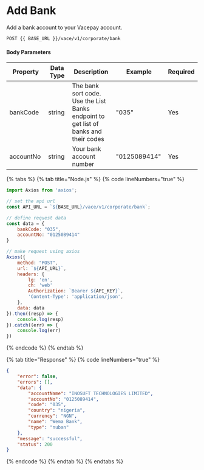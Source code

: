 # Add Bank

Add a bank account to your Vacepay account.

```
POST {{ BASE_URL }}/vace/v1/corporate/bank
```

#### Body Parameters

<table><thead><tr><th width="158">Property</th><th width="126">Data Type</th><th width="279">Description</th><th width="173">Example</th><th>Required</th></tr></thead><tbody><tr><td>bankCode</td><td>string</td><td>The bank sort code. Use the List Banks endpoint to get list of banks and their codes</td><td>"035"</td><td>Yes</td></tr><tr><td>accountNo</td><td>string</td><td>Your bank account number</td><td>"0125089414"</td><td>Yes</td></tr></tbody></table>

{% tabs %}
{% tab title="Node.js" %}
{% code lineNumbers="true" %}
```javascript
import Axios from 'axios';

// set the api url
const API_URL = `${BASE_URL}/vace/v1/corporate/bank`;

// define request data
const data = {
    bankCode: "035",
    accountNo: "0125089414"
}

// make request using axios
Axios({
    method: "POST",
    url: `${API_URL}`,
    headers: {
        lg: 'en',
        ch: 'web'
        Authorization: `Bearer ${API_KEY}`,
        'Content-Type': 'application/json',
    },
    data: data
}).then((resp) => {
    console.log(resp)
}).catch((err) => {
    console.log(err)
})
```
{% endcode %}
{% endtab %}

{% tab title="Response" %}
{% code lineNumbers="true" %}
```json
{
    "error": false,
    "errors": [],
    "data": {
        "accountName": "INOSUFT TECHNOLOGIES LIMITED",
        "accountNo": "0125089414",
        "code": "035",
        "country": "nigeria",
        "currency": "NGN",
        "name": "Wema Bank",
        "type": "nuban"
    },
    "message": "successful",
    "status": 200
}
```
{% endcode %}
{% endtab %}
{% endtabs %}
